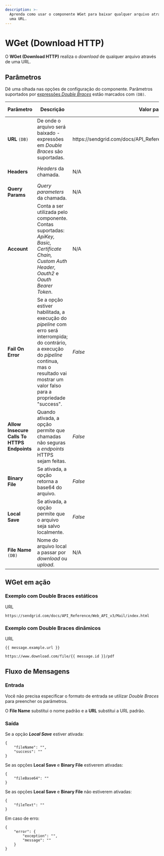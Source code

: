 ```yaml
---
description: >-
  Aprenda como usar o componente WGet para baixar qualquer arquivo através de
  uma URL.
---
```


# WGet (Download HTTP)

O **WGet (Download HTTP)** realiza o _download_ de qualquer arquivo através de uma URL.

## Parâmetros

Dê uma olhada nas opções de configuração do componente. Parâmetros suportados por [expressões _Double Braces_](https://docs.digibee.com/documentation/v/pt-br/build/double-braces) estão marcados com `(DB)`.

<table data-full-width="true"><thead><tr><th>Parâmetro</th><th>Descrição</th><th>Valor padrão</th><th>Tipo de dado</th></tr></thead><tbody><tr><td><strong>URL</strong> <code>(DB)</code></td><td>De onde o arquivo será baixado - expressões em <em>Double Braces</em> são suportadas.</td><td>https://sendgrid.com/docs/API_Reference/Web_API_v3/Mail/index.html</td><td><em>String</em></td></tr><tr><td><strong>Headers</strong></td><td><em>Headers</em> da chamada.</td><td>N/A</td><td><em>Key-value Pairs</em></td></tr><tr><td><strong>Query Params</strong></td><td><em>Query parameters</em> da chamada.</td><td>N/A</td><td><em>Key-value Pairs</em></td></tr><tr><td><strong>Account</strong></td><td>Conta a ser utilizada pelo componente. Contas suportadas: <em>ApiKey, Basic, Certificate Chain, Custom Auth Header, Oauth2</em> e <em>Oauth Bearer Token</em>.</td><td>N/A</td><td><em>String</em></td></tr><tr><td><strong>Fail On Error</strong></td><td>Se a opção estiver habilitada, a execução do <em>pipeline</em> com erro será interrompida; do contrário, a execução do <em>pipeline</em> continua, mas o resultado vai mostrar um valor falso para a propriedade "success".</td><td><em>False</em></td><td>Booleano</td></tr><tr><td><strong>Allow Insecure Calls To HTTPS Endpoints</strong></td><td>Quando ativada, a opção permite que chamadas não seguras a <em>endpoints</em> HTTPS sejam feitas.</td><td><em>False</em></td><td>Booleano</td></tr><tr><td><strong>Binary File</strong></td><td>Se ativada, a opção retorna a base64 do arquivo.</td><td><em>False</em></td><td>Booleano</td></tr><tr><td><strong>Local Save</strong></td><td>Se ativada, a opção permite que o arquivo seja salvo localmente.</td><td><em>False</em></td><td>Booleano</td></tr><tr><td><strong>File Name</strong> <code>(DB)</code></td><td>Nome do arquivo local a passar por <em>download</em> ou <em>upload</em>.</td><td>N/A</td><td><em>String</em></td></tr></tbody></table>

## WGet em ação <a href="#wget-em-ao" id="wget-em-ao"></a>

### Exemplo com Double Braces estáticos <a href="#exemplo-com-double-braces-estticos" id="exemplo-com-double-braces-estticos"></a>

URL

```url
https://sendgrid.com/docs/API_Reference/Web_API_v3/Mail/index.html
```

### Exemplo com Double Braces dinâmicos <a href="#exemplo-com-double-braces-dinmicos" id="exemplo-com-double-braces-dinmicos"></a>

URL

```
{{ message.example.url }}
```

```
https://www.download.com/file/{{ message.id }}/pdf
```

## Fluxo de Mensagens <a href="#fluxo-de-mensagens" id="fluxo-de-mensagens"></a>

### Entrada <a href="#entrada" id="entrada"></a>

Você não precisa especificar o formato de entrada se utilizar _Double Braces_ para preencher os parâmetros.

O **File Name** substitui o nome padrão e a **URL** substitui a URL padrão.

### Saída <a href="#sada" id="sada"></a>

Se a opção _**Local Save**_ estiver ativada:

```
{
    "fileName": "",
    "success": ""
}
```

Se as opções **Local Save** e **Binary File** estiverem ativadas:

```
{
    "fileBase64": ""
}
```

Se as opções **Local Save** e **Binary File** não estiverem ativadas:

```
{
    "fileText": ""
}
```

Em caso de erro:

```
{
    "error": {
        "exception": "",
        "message": ""
    }
}
```

